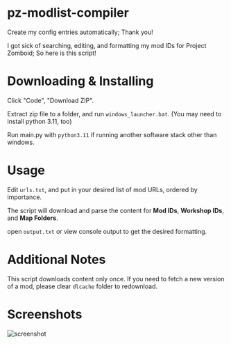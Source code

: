 # pz-modlist-compiler
Create my config entries automatically; Thank you!

I got sick of searching, editing, and formatting my mod IDs for Project Zomboid; So here is this script!

# Downloading & Installing

Click "Code", "Download ZIP". 

Extract zip file to a folder, and run `windows_launcher.bat`. (You may need to install python 3.11, too)

Run main.py with `python3.11` if running another software stack other than windows.

# Usage
Edit `urls.txt`, and put in your desired list of mod URLs, ordered by importance.

The script will download and parse the content for **Mod IDs**, **Workshop IDs**, and **Map Folders**.

open `output.txt` or view console output to get the desired formatting.

# Additional Notes
This script downloads content only once. If you need to fetch a new version of a mod, please clear `dlcache` folder to redownload.

# Screenshots
![screenshot](https://github.com/bradcarnage/pz-modlist-compiler/assets/8689194/24e69f62-7ba6-4cb4-b8d1-e0a46d4dbfa8)
